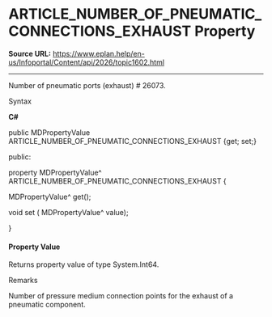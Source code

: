 # ARTICLE_NUMBER_OF_PNEUMATIC_CONNECTIONS_EXHAUST Property

**Source URL:** https://www.eplan.help/en-us/Infoportal/Content/api/2026/topic1602.html

---

Number of pneumatic ports (exhaust) # 26073.

Syntax

**C#**



public MDPropertyValue ARTICLE_NUMBER_OF_PNEUMATIC_CONNECTIONS_EXHAUST {get; set;}

public:

property MDPropertyValue^ ARTICLE_NUMBER_OF_PNEUMATIC_CONNECTIONS_EXHAUST {

   MDPropertyValue^ get();

   void set (    MDPropertyValue^ value);

}


#### Property Value

Returns property value of type System.Int64.

Remarks

Number of pressure medium connection points for the exhaust of a pneumatic component.
